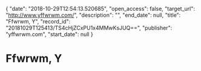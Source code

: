 {
  "date": "2018-10-29T12:54:13.520685", 
  "open_access": false, 
  "target_url": "http://www.yffwrwm.com/", 
  "description": "", 
  "end_date": null, 
  "title": "Ffwrwm, Y", 
  "record_id": "20181029T125413/TS4cHjZCxPU1x4MMwKsJUQ==", 
  "publisher": "yffwrwm.com", 
  "start_date": null
}

# Ffwrwm, Y

